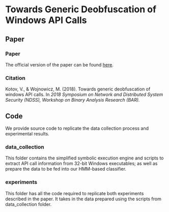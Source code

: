 # Towards Generic Deobfuscation of Windows API Calls

## Paper 

### Paper

The official version of the paper can be found [here](https://www.ndss-symposium.org/wp-content/uploads/2018/07/bar2018_11_Kotov_paper.pdf). 

### Citation 
Kotov, V., & Wojnowicz, M. (2018). Towards generic deobfuscation of windows API calls. In _2018 Symposium on Network and Distributed System Security (NDSS), Workshop on Binary Analysis Research (BAR)._

## Code 

We provide source code to replicate the data collection process and experimental results.


### data_collection
This folder contains the simplified symbolic execution engine and scripts to extract API call information from 32-bit Windows executables; as well as prepare the data to be fed into our HMM-based classifier.

### experiments
This folder has all the code required to replicate both experiments described in the paper. It takes in the data prepared using the scripts from data_collection folder.


